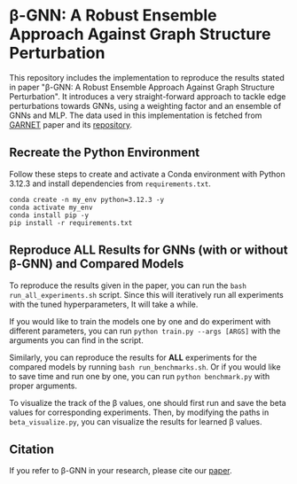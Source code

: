 # β-GNN: A Robust Ensemble Approach Against Graph Structure Perturbation

This repository includes the implementation to reproduce the results stated in paper "β-GNN: A Robust Ensemble Approach Against Graph Structure Perturbation". It introduces a very straight-forward approach to tackle edge perturbations towards GNNs, using a weighting factor and an ensemble of GNNs and MLP.
The data used in this implementation is fetched from [GARNET](https://proceedings.mlr.press/v198/deng22a.html) paper and its [repository](https://github.com/cornell-zhang/GARNET).

## Recreate the Python Environment

Follow these steps to create and activate a Conda environment with Python 3.12.3 and install dependencies from `requirements.txt`.

```
conda create -n my_env python=3.12.3 -y
conda activate my_env
conda install pip -y
pip install -r requirements.txt
```

## Reproduce ALL Results for GNNs (with or without β-GNN) and Compared Models

To reproduce the results given in the paper, you can run the ```bash run_all_experiments.sh``` script. Since this will iteratively run all experiments with the tuned hyperparameters, It will take a while.

If you would like to train the models one by one and do experiment with different parameters, you can run ```python train.py --args [ARGS]``` with the arguments you can find in the script.

Similarly, you can reproduce the results for **ALL** experiments for the compared models by running ```bash run_benchmarks.sh```. Or if you would like to save time and run one by one, you can run 
```python benchmark.py``` with proper arguments.

To visualize the track of the β values, one should first run and save the beta values for corresponding experiments. Then, by modifying the paths in ```beta_visualize.py```, you can visualize the results for learned β values.

## Citation
If you refer to β-GNN in your research, please cite our [paper](https://doi.org/10.1145/3721146.3721949).
